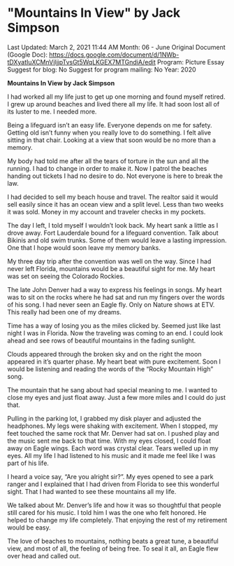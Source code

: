 # "Mountains In View" by Jack Simpson

Last Updated: March 2, 2021 11:44 AM
Month: 06 - June
Original Document (Google Doc): https://docs.google.com/document/d/1NWb-tDXyatIuXCMnViljjpTvsGt5WqLKGEX7MTGndiA/edit
Program: Picture Essay
Suggest for blog: No
Suggest for program mailing: No
Year: 2020

**Mountains In View by Jack Simpson**

I had worked all my life just to get up one morning and found myself retired. I grew up around beaches and lived there all my life. It had soon lost all of its luster to me. I needed more.

Being a lifeguard isn’t an easy life. Everyone depends on me for safety. Getting old isn’t funny when you really love to do something. I felt alive sitting in that chair. Looking at a view that soon would be no more than a memory.

My body had told me after all the tears of torture in the sun and all the running. I had to change in order to make it. Now I patrol the beaches handing out tickets I had no desire to do. Not everyone is here to break the law.

I had decided to sell my beach house and travel. The realtor said it would sell easily since it has an ocean view and a split level. Less than two weeks it was sold. Money in my account and traveler checks in my pockets.

The day I left, I told myself I wouldn’t look back. My heart sank a little as I drove away. Fort Lauderdale bound for a lifeguard convention. Talk about Bikinis and old swim trunks. Some of them would leave a lasting impression. One that I hope would soon leave my memory banks.

My three day trip after the convention was well on the way. Since I had never left Florida, mountains would be a beautiful sight for me. My heart was set on seeing the Colorado Rockies.

The late John Denver had a way to express his feelings in songs. My heart was to sit on the rocks where he had sat and run my fingers over the words of his song. I had never seen an Eagle fly. Only on Nature shows at ETV. This really had been one of my dreams.

Time has a way of losing you as the miles clicked by. Seemed just like last night I was in Florida. Now the traveling was coming to an end. I could look ahead and see rows of beautiful mountains in the fading sunlight.

Clouds appeared through the broken sky and on the right the moon appeared in it’s quarter phase. My heart beat with pure excitement. Soon I would be listening and reading the words of the “Rocky Mountain High” song.

The mountain that he sang about had special meaning to me. I wanted to close my eyes and just float away. Just a few more miles and I could do just that.

Pulling in the parking lot, I grabbed my disk player and adjusted the headphones. My legs were shaking with excitement. When I stopped, my feet touched the same rock that Mr. Denver had sat on. I pushed play and the music sent me back to that time. With my eyes closed, I could float away on Eagle wings. Each word was crystal clear. Tears welled up in my eyes. All my life I had listened to his music and it made me feel like I was part of his life.

I heard a voice say, “Are you alright sir?”. My eyes opened to see a park ranger and I explained that I had driven from Florida to see this wonderful sight. That I had wanted to see these mountains all my life.

We talked about Mr. Denver’s life and how it was so thoughtful that people still cared for his music. I told him I was the one who felt honored. He helped to change my life completely. That enjoying the rest of my retirement would be easy.

The love of beaches to mountains, nothing beats a great tune, a beautiful view, and most of all, the feeling of being free. To seal it all, an Eagle flew over head and called out.